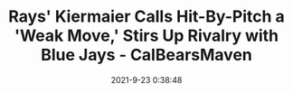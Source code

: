 ---
"title": "Rays' Kiermaier Calls Hit-By-Pitch a 'Weak Move,' Stirs Up Rivalry with Blue Jays - CalBearsMaven"
"date": "2021-9-23 0:38:48"
"feed_name": "GOOGLENEWSDRILLING"
"feed_website": "https://news.google.com/search?q=drilling%2Bincident&hl=en-US&gl=US&ceid=US:en"
"feed_rss": "https://news.google.com/rss/search?q=drilling%2Bincident&hl=en-US&gl=US&ceid=US:en"
"link": "https://www.si.com/mlb/bluejays/news/rays-kiermaier-calls-hit-by-pitch-a-weak-move-stirs-up-rivalry-with-blue-jays"
"file": "_posts/2021-1-1-fde04a1205dfcf8d46f56ad406947f04f47a7a6a.md"
"accident": "1"
"drilling": "0"
"dead": "0"
"injured": "0"
"where": "unknown site"
"place": "unknown place"
---
